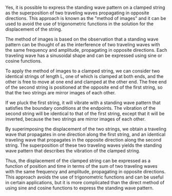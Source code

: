 Yes, it is possible to express the standing wave pattern on a clamped string as the superposition of two traveling waves propagating in opposite directions. This approach is known as the "method of images" and it can be used to avoid the use of trigonometric functions in the solution for the displacement of the string.

The method of images is based on the observation that a standing wave pattern can be thought of as the interference of two traveling waves with the same frequency and amplitude, propagating in opposite directions. Each traveling wave has a sinusoidal shape and can be expressed using sine or cosine functions.

To apply the method of images to a clamped string, we can consider two identical strings of length L, one of which is clamped at both ends, and the other is free to move at one end and clamped at the other end. The free end of the second string is positioned at the opposite end of the first string, so that the two strings are mirror images of each other.

If we pluck the first string, it will vibrate with a standing wave pattern that satisfies the boundary conditions at the endpoints. The vibration of the second string will be identical to that of the first string, except that it will be inverted, because the two strings are mirror images of each other.

By superimposing the displacement of the two strings, we obtain a traveling wave that propagates in one direction along the first string, and an identical traveling wave that propagates in the opposite direction along the second string. The superposition of these two traveling waves yields the standing wave pattern that describes the vibration of the clamped string.

Thus, the displacement of the clamped string can be expressed as a function of position and time in terms of the sum of two traveling waves with the same frequency and amplitude, propagating in opposite directions. This approach avoids the use of trigonometric functions and can be useful in certain applications, but it is more complicated than the direct method of using sine and cosine functions to express the standing wave pattern.